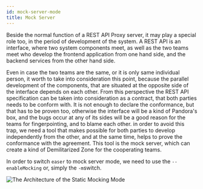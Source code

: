 ```yaml
---
id: mock-server-mode
title: Mock Server
---
```


Beside the normal function of a REST API Proxy server, it may play a special role too, in the period of development of the system. A REST API is an interface, where two system components meet, as well as the two teams meet who develop the frontend application from one hand side, and the backend services from the other hand side.

Even in case the two teams are the same, or it is only same individual person, it worth to take into consideration this point, because the parallel development of the components, that are situated at the opposite side of the interface depends on each other. From this perspective the REST API specification can be taken into consideration as a contract, that both parties needs to be conform with. It is not enough to declare the conformance, but that has to be proven too, otherwise the interface will be a kind of Pandora's box, and the bugs occur at any of its sides will be a good reason for the teams for fingerpointing, and to blame each other. in order to avoid this trap, we need a tool that makes possible for both parties to develop independently from the other, and at the same time, helps to prove the conformance with the agreement. This tool is the mock server, which can create a kind of Demilitarized Zone for the cooperating teams.

In order to switch `easer` to mock server mode, we need to use the `--enableMocking` or, simply the `-m`switch.


![The Architecture of the Static Mocking Mode](/img/static-mock-server-architecture.png)
